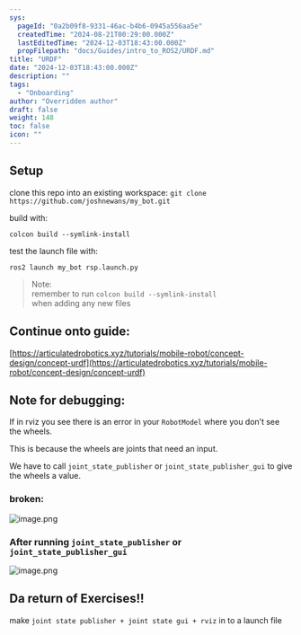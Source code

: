 ```yaml
---
sys:
  pageId: "0a2b09f8-9331-46ac-b4b6-0945a556aa5e"
  createdTime: "2024-08-21T00:29:00.000Z"
  lastEditedTime: "2024-12-03T18:43:00.000Z"
  propFilepath: "docs/Guides/intro_to_ROS2/URDF.md"
title: "URDF"
date: "2024-12-03T18:43:00.000Z"
description: ""
tags:
  - "Onboarding"
author: "Overridden author"
draft: false
weight: 148
toc: false
icon: ""
---
```


## Setup

clone this repo into an existing workspace:
`git clone https://github.com/joshnewans/my_bot.git`

build with:

`colcon build --symlink-install`

test the launch file with:

`ros2 launch my_bot rsp.launch.py`

> Note:  
> remember to run `colcon build --symlink-install`  
> when adding any new files

## Continue onto guide:

[https://articulatedrobotics.xyz/tutorials/mobile-robot/concept-design/concept-urdf](https://articulatedrobotics.xyz/tutorials/mobile-robot/concept-design/concept-urdf)

## Note for debugging:

If in rviz you see there is an error in your `RobotModel` where you don’t see the wheels.

This is because the wheels are joints that need an input. 

We have to call `joint_state_publisher` or `joint_state_publisher_gui` to give the wheels a value.

### broken:

![image.png](https://prod-files-secure.s3.us-west-2.amazonaws.com/d518164a-d88e-44d1-a4ee-3adb3bd8bce0/96a1d089-1f17-4dbf-8563-f2aef56a4d37/image.png?X-Amz-Algorithm=AWS4-HMAC-SHA256&X-Amz-Content-Sha256=UNSIGNED-PAYLOAD&X-Amz-Credential=ASIAZI2LB466Y3OUAHUO%2F20250227%2Fus-west-2%2Fs3%2Faws4_request&X-Amz-Date=20250227T031701Z&X-Amz-Expires=3600&X-Amz-Security-Token=IQoJb3JpZ2luX2VjEDIaCXVzLXdlc3QtMiJGMEQCIBNG6SZ4w4ZkPiP8QqP9eUtV34T1SCN%2BYVCeVtEbs9p0AiBdDYD2OKBo0w%2BW0akdnBpVtb2JVLorvHblui18MR2CdSr%2FAwhrEAAaDDYzNzQyMzE4MzgwNSIMPxKwQTvCymYSNugLKtwD%2B5FFrOYrggT1aYcfB8ghSvpf6VfdHbXA7XZ68ZXMENNXgUCtypEtyrZAtQjE1P9R8fmy5AycJkzrrcY1cc%2Fzvdai49223lVwaaXIcgPKcZdPLel6nnwjuSxeLcdUFgYKy1DXfuJCaJ6E5sdhmejNzNa%2FP3eFKfio2UMqfV1nR97y8Io0SxYhs7pe1ft86QZ5ofVhdDETkWgifrtk6iqLB4B2UuyJSDVfFVp8ajLGeRESJGnUjpwoaw1jfBvEv5jYcotVAHH9PtnSqVdklO9CxZBKPfFdoKz6Fr9y99fp7DIEE9qk4eBk9Owizj%2Bw%2FGSgTEu4dsbZgIgGGCrDK63Mo5t%2B7U7uhVVE3jV6sQ6h6bu2ctVJdZy8iZ2xYuyPrtpxeFaBJcif2K0qliuAa%2FTqX5KPZhGdMRLz10ERy64TOij5C3pDchpfVMo0SxmYIftte%2F%2Bz7Nua95J%2BEPZn%2FCU4ypI8qhKAps4psx6RKnN30KbfjbjJdBtGYZspWerIZtK83rwAb4ycZd7cK0t5JTpp8iSwZUWtYw2ibHo5%2FlMLXt1orCI2G0xZD3cWv0R3xRwwluAYVe869XckvPeZwtHpUQGAdb2DC41cbCd1vclxlHL3QgTNarm97GXTCgswkZT%2FvQY6pgEmlC55NxBnUfAC9nFPSQ3l4bouDIAgApOJ%2Fgg2uAJ6C7gZPsGk%2FBbIZAPC8gQFP6q1h5w0bh0GTdwtT17ot1PMMqMPpJcdfHxWPiYFlhsMtQ6zK%2FyNkrg%2BrdTD6UVfi9Puc6iLgJwetlf%2BEvzvLjo%2FwtNXprFRQmMr3N5RErnXXZNfVhCL%2FnugrdbPvnWMyi08pzBrf2DeL9UgdLvglOO8RgKBZSfC&X-Amz-Signature=e60ee3f252cccf3497620ac667f556303ef29e0d9165345c99994a13f5058668&X-Amz-SignedHeaders=host&x-id=GetObject)

### After running `joint_state_publisher` or `joint_state_publisher_gui`

![image.png](https://prod-files-secure.s3.us-west-2.amazonaws.com/d518164a-d88e-44d1-a4ee-3adb3bd8bce0/130c99c7-1b0b-4031-9953-844fc3950ff4/image.png?X-Amz-Algorithm=AWS4-HMAC-SHA256&X-Amz-Content-Sha256=UNSIGNED-PAYLOAD&X-Amz-Credential=ASIAZI2LB466Y3OUAHUO%2F20250227%2Fus-west-2%2Fs3%2Faws4_request&X-Amz-Date=20250227T031701Z&X-Amz-Expires=3600&X-Amz-Security-Token=IQoJb3JpZ2luX2VjEDIaCXVzLXdlc3QtMiJGMEQCIBNG6SZ4w4ZkPiP8QqP9eUtV34T1SCN%2BYVCeVtEbs9p0AiBdDYD2OKBo0w%2BW0akdnBpVtb2JVLorvHblui18MR2CdSr%2FAwhrEAAaDDYzNzQyMzE4MzgwNSIMPxKwQTvCymYSNugLKtwD%2B5FFrOYrggT1aYcfB8ghSvpf6VfdHbXA7XZ68ZXMENNXgUCtypEtyrZAtQjE1P9R8fmy5AycJkzrrcY1cc%2Fzvdai49223lVwaaXIcgPKcZdPLel6nnwjuSxeLcdUFgYKy1DXfuJCaJ6E5sdhmejNzNa%2FP3eFKfio2UMqfV1nR97y8Io0SxYhs7pe1ft86QZ5ofVhdDETkWgifrtk6iqLB4B2UuyJSDVfFVp8ajLGeRESJGnUjpwoaw1jfBvEv5jYcotVAHH9PtnSqVdklO9CxZBKPfFdoKz6Fr9y99fp7DIEE9qk4eBk9Owizj%2Bw%2FGSgTEu4dsbZgIgGGCrDK63Mo5t%2B7U7uhVVE3jV6sQ6h6bu2ctVJdZy8iZ2xYuyPrtpxeFaBJcif2K0qliuAa%2FTqX5KPZhGdMRLz10ERy64TOij5C3pDchpfVMo0SxmYIftte%2F%2Bz7Nua95J%2BEPZn%2FCU4ypI8qhKAps4psx6RKnN30KbfjbjJdBtGYZspWerIZtK83rwAb4ycZd7cK0t5JTpp8iSwZUWtYw2ibHo5%2FlMLXt1orCI2G0xZD3cWv0R3xRwwluAYVe869XckvPeZwtHpUQGAdb2DC41cbCd1vclxlHL3QgTNarm97GXTCgswkZT%2FvQY6pgEmlC55NxBnUfAC9nFPSQ3l4bouDIAgApOJ%2Fgg2uAJ6C7gZPsGk%2FBbIZAPC8gQFP6q1h5w0bh0GTdwtT17ot1PMMqMPpJcdfHxWPiYFlhsMtQ6zK%2FyNkrg%2BrdTD6UVfi9Puc6iLgJwetlf%2BEvzvLjo%2FwtNXprFRQmMr3N5RErnXXZNfVhCL%2FnugrdbPvnWMyi08pzBrf2DeL9UgdLvglOO8RgKBZSfC&X-Amz-Signature=da72a9dd8064b8fd620a14c42394555e14eeff2b53cf58986fa2919f17929535&X-Amz-SignedHeaders=host&x-id=GetObject)

## Da return of Exercises!!

make `joint state publisher + joint state gui + rviz` in to a launch file
